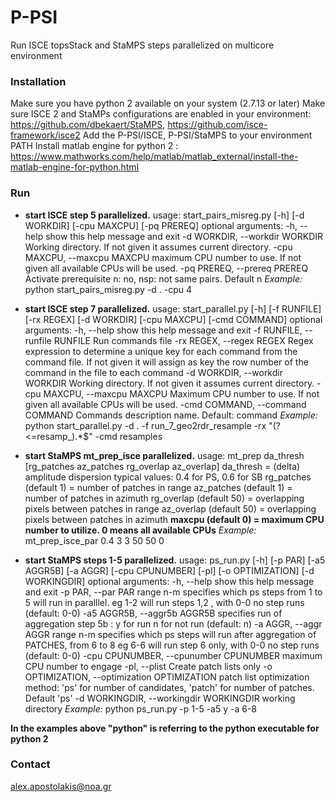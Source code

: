 # P-PSI

Run ISCE topsStack and StaMPS steps parallelized on multicore environment

### Installation

Make sure you have python 2 available on your system (2.7.13 or later)
Make sure ISCE 2 and StaMPs configurations are enabled in your environment: https://github.com/dbekaert/StaMPS, https://github.com/isce-framework/isce2
Add the P-PSI/ISCE, P-PSI/StaMPS to your environment PATH
Install matlab engine for python 2 : https://www.mathworks.com/help/matlab/matlab_external/install-the-matlab-engine-for-python.html

### Run

* __start ISCE step 5 parallelized.__
usage: start_pairs_misreg.py [-h] [-d WORKDIR] [-cpu MAXCPU] [-pq PREREQ]
optional arguments:
-h, --help  show this help message and exit
-d WORKDIR, --workdir WORKDIR  Working directory. If not given it assumes   current directory.
-cpu MAXCPU, --maxcpu MAXCPU maximum CPU number to use. If not given all available CPUs will be used.
-pq PREREQ, --prereq PREREQ Activate prerequisite n: no, nsp: not same pairs. Default n
_Example:_
python start_pairs_misreg.py -d . -cpu 4

* __start ISCE step 7 parallelized.__
usage: start_parallel.py [-h] [-f RUNFILE] [-rx REGEX] [-d WORKDIR]
                         [-cpu MAXCPU] [-cmd COMMAND]
optional arguments:
-h, --help            show this help message and exit
-f RUNFILE, --runfile RUNFILE Run commands file
-rx REGEX, --regex REGEX Regex expression to determine a unique key for each
command from the command file. If not given it will assign as key the row number of the command in the file to each command
-d WORKDIR, --workdir WORKDIR Working directory. If not given it assumes current directory.
-cpu MAXCPU, --maxcpu MAXCPU Maximum CPU number to use. If not given all available CPUs will be used.
-cmd COMMAND, --command COMMAND Commands description name. Default: command
_Example:_
python start_parallel.py -d . -f run_7_geo2rdr_resample -rx "(?<=resamp_).*$" -cmd resamples

* __start StaMPS mt_prep_isce parallelized.__
usage: mt_prep da_thresh [rg_patches az_patches rg_overlap az_overlap]
da_thresh = (delta) amplitude dispersion typical values: 0.4 for PS, 0.6 for SB
rg_patches (default 1)   = number of patches in range
az_patches (default 1)   = number of patches in azimuth
rg_overlap (default 50)  = overlapping pixels between patches in range
az_overlap (default 50) = overlapping pixels between patches in azimuth
**maxcpu (default 0) = maximum CPU number to utilize. 0 means all available CPUs**
*Example:*
mt_prep_isce_par 0.4 3 3 50 50 0

* __start StaMPS steps 1-5 parallelized.__
usage: ps_run.py [-h] [-p PAR] [-a5 AGGR5B] [-a AGGR] [-cpu CPUNUMBER] [-pl] [-o OPTIMIZATION] [-d WORKINGDIR]
optional arguments:
-h, --help show this help message and exit
-p PAR, --par PAR range n-m specifies which ps steps from 1 to 5 will           run in paralllel. eg 1-2 will run steps 1,2 , with 0-0 no step runs (default: 0-0)
-a5 AGGR5B, --aggr5b AGGR5B
                        specifies run of aggregation step 5b : y for run n for
                        not run (default: n)
-a AGGR, --aggr AGGR  range n-m specifies which ps steps will run after
                        aggregation of PATCHES, from 6 to 8 eg 6-6 will run
                        step 6 only, with 0-0 no step runs (default: 0-0)
-cpu CPUNUMBER, --cpunumber CPUNUMBER
                        maximum CPU number to engage
-pl, --plist          Create patch lists only
-o OPTIMIZATION, --optimization OPTIMIZATION
                        patch list optimization method: 'ps' for number of
                        candidates, 'patch' for number of patches. Default
                        'ps'
-d WORKINGDIR, --workingdir WORKINGDIR
                        working directory
*Example:*
python ps_run.py -p 1-5 -a5 y -a 6-8

**In the examples above "python" is referring to the python executable for python 2**

### Contact
alex.apostolakis@noa.gr
